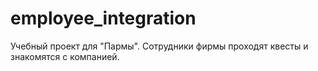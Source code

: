 # employee_integration
Учебный проект для "Пармы". Сотрудники фирмы проходят квесты и знакомятся с компанией.
